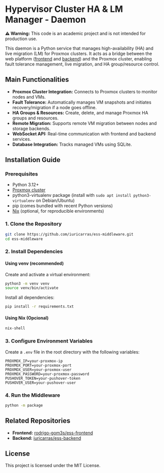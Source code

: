 # Hypervisor Cluster HA & LM Manager - Daemon

**⚠️ Warning:** This code is an academic project and is not intended for production use.

This daemon is a Python service that manages high-availability (HA) and live migration (LM) for Proxmox clusters. It acts as a bridge between the web platform ([frontend](https://github.com/rodrigo-gom3s/ess-frontend) and [backend](https://github.com/iuricarras/ess-backend)) and the Proxmox cluster, enabling fault tolerance management, live migration, and HA group/resource control.

## Main Functionalities

- **Proxmox Cluster Integration:** Connects to Proxmox clusters to monitor nodes and VMs.
- **Fault Tolerance:** Automatically manages VM snapshots and initiates recovery/migration if a node goes offline.
- **HA Groups & Resources:** Create, delete, and manage Proxmox HA groups and resources.
- **Remote Migration:** Supports remote VM migration between nodes and storage backends.
- **WebSocket API:** Real-time communication with frontend and backend services.
- **Database Integration:** Tracks managed VMs using SQLite.

## Installation Guide

### Prerequisites

- Python 3.12+
- [Proxmox cluster](https://www.proxmox.com/proxmox-ve)
- python3-virtualenv package (install with `sudo apt install python3-virtualenv` on Debian/Ubuntu)
- pip (comes bundled with recent Python versions)
- [Nix](https://nixos.org/download.html) (optional, for reproducible environments)

### 1. Clone the Repository

```sh
git clone https://github.com/iuricarras/ess-middleware.git
cd ess-middleware
```

### 2. Install Dependencies

#### Using venv (recommended)

Create and activate a virtual environment:

```sh
python3 -m venv venv
source venv/bin/activate
```

Install all dependencies:

```sh
pip install -r requirements.txt
```

#### Using Nix (Opcional)

```sh
nix-shell
```


### 3. Configure Environment Variables

Create a `.env` file in the root directory with the following variables:

```env
PROXMOX_IP=your-proxmox-ip
PROXMOX_PORT=your-proxmox-port
PROXMOX_USER=your-proxmox-user
PROXMOX_PASSWORD=your-proxmox-password
PUSHOVER_TOKEN=your-pushover-token
PUSHOVER_USER=your-pushover-user
```

### 4. Run the Middleware

```sh
python -m package
```

## Related Repositories

- **Frontend:** [rodrigo-gom3s/ess-frontend](https://github.com/rodrigo-gom3s/ess-frontend)
- **Backend:** [iuricarras/ess-backend](https://github.com/iuricarras/ess-backend)

## License

This project is licensed under the MIT License.
